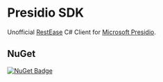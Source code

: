 # Presidio SDK
Unofficial [RestEase](https://github.com/canton7/RestEase) C# Client for [Microsoft Presidio](https://microsoft.github.io).

## NuGet
[![NuGet Badge](https://img.shields.io/nuget/v/Presidio.SDK)](https://www.nuget.org/packages/Presidio.SDK)